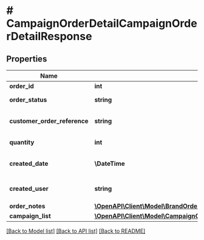# # CampaignOrderDetailCampaignOrderDetailResponse

## Properties

Name | Type | Description | Notes
------------ | ------------- | ------------- | -------------
**order_id** | **int** | Order Id | [optional]
**order_status** | **string** | Order Status | [optional]
**customer_order_reference** | **string** | Customer Order reference | [optional]
**quantity** | **int** | Quantity for the Order | [optional]
**created_date** | **\DateTime** | Date the Order was created | [optional]
**created_user** | **string** | User who submitted the order | [optional]
**order_notes** | [**\OpenAPI\Client\Model\BrandOrderDetailBrandOrderDetailResponseOrderNotes**](BrandOrderDetailBrandOrderDetailResponseOrderNotes.md) |  | [optional]
**campaign_list** | [**\OpenAPI\Client\Model\CampaignOrderDetailCampaignOrderDetailResponseCampaignList**](CampaignOrderDetailCampaignOrderDetailResponseCampaignList.md) |  | [optional]

[[Back to Model list]](../../README.md#models) [[Back to API list]](../../README.md#endpoints) [[Back to README]](../../README.md)
